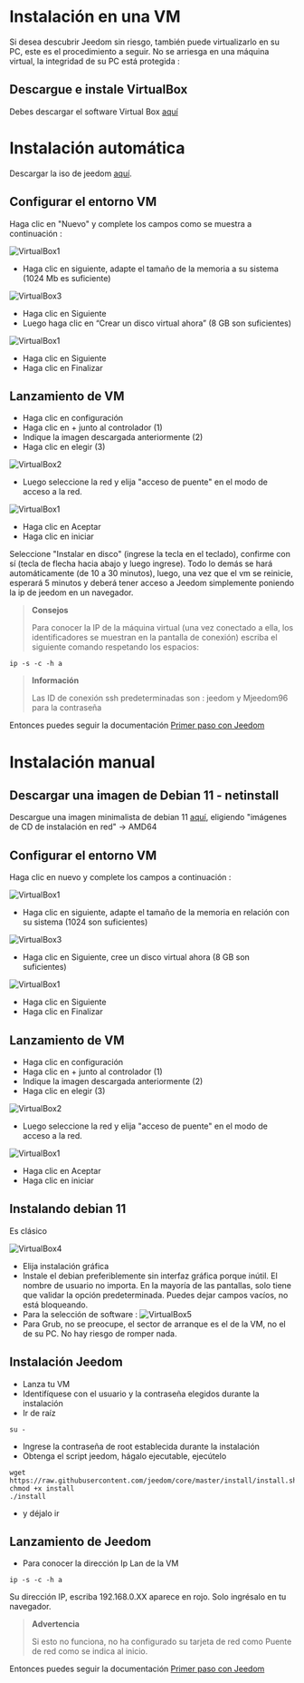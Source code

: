 # Instalación en una VM

Si desea descubrir Jeedom sin riesgo, también puede virtualizarlo en su PC, este es el procedimiento a seguir. No se arriesga en una máquina virtual, la integridad de su PC está protegida :

## Descargue e instale VirtualBox

Debes descargar el software Virtual Box [aquí](https://www.virtualbox.org/wiki/Downloads)

# Instalación automática

Descargar la iso de jeedom [aquí](https://images.jeedom.com/x86-64/).

## Configurar el entorno VM

Haga clic en "Nuevo" y complete los campos como se muestra a continuación :

![VirtualBox1](images/VM1.png)

-   Haga clic en siguiente, adapte el tamaño de la memoria a su sistema (1024 Mb es suficiente)

![VirtualBox3](images/VM2.png)

-   Haga clic en Siguiente
-   Luego haga clic en “Crear un disco virtual ahora” (8 GB son suficientes)

![VirtualBox1](images/VM3.png)

-   Haga clic en Siguiente
-   Haga clic en Finalizar

## Lanzamiento de VM

-   Haga clic en configuración
-   Haga clic en + junto al controlador (1)
-   Indique la imagen descargada anteriormente (2)
-   Haga clic en elegir (3)

![VirtualBox2](images/VM5.png)


-   Luego seleccione la red y elija "acceso de puente" en el modo de acceso a la red.
  
![VirtualBox1](images/VM6.png)

-   Haga clic en Aceptar
-   Haga clic en iniciar

Seleccione "Instalar en disco" (ingrese la tecla en el teclado), confirme con sí (tecla de flecha hacia abajo y luego ingrese). Todo lo demás se hará automáticamente (de 10 a 30 minutos), luego, una vez que el vm se reinicie, esperará 5 minutos y deberá tener acceso a Jeedom simplemente poniendo la ip de jeedom en un navegador.

>**Consejos**
>
>Para conocer la IP de la máquina virtual (una vez conectado a ella, los identificadores se muestran en la pantalla de conexión) escriba el siguiente comando respetando los espacios: 
````
ip -s -c -h a
````

> **Información**
>
> Las ID de conexión ssh predeterminadas son : jeedom y Mjeedom96 para la contraseña 

Entonces puedes seguir la documentación [Primer paso con Jeedom](https://doc.jeedom.com/es_ES/premiers-pas/index)

# Instalación manual

## Descargar una imagen de Debian 11 - netinstall

Descargue una imagen minimalista de debian 11 [aquí](https://www.debian.org/releases/bullseye/debian-installer/), eligiendo "imágenes de CD de instalación en red" -> AMD64

## Configurar el entorno VM

Haga clic en nuevo y complete los campos a continuación :

![VirtualBox1](images/VM1.png)

-   Haga clic en siguiente, adapte el tamaño de la memoria en relación con su sistema (1024 son suficientes)

![VirtualBox3](images/VM2.png)

-   Haga clic en Siguiente, cree un disco virtual ahora (8 GB son suficientes)

![VirtualBox1](images/VM3.png)

-   Haga clic en Siguiente
-   Haga clic en Finalizar

## Lanzamiento de VM

-   Haga clic en configuración
-   Haga clic en + junto al controlador (1)
-   Indique la imagen descargada anteriormente (2)
-   Haga clic en elegir (3)

![VirtualBox2](images/VM5.png)


-   Luego seleccione la red y elija "acceso de puente" en el modo de acceso a la red.
  
![VirtualBox1](images/VM6.png)

-   Haga clic en Aceptar
-   Haga clic en iniciar

## Instalando debian 11

Es clásico

![VirtualBox4](images/VirtualBox4.PNG)

-   Elija instalación gráfica
-   Instale el debian preferiblemente sin interfaz gráfica porque inútil. El nombre de usuario no importa. En la mayoría de las pantallas, solo tiene que validar la opción predeterminada. Puedes dejar campos vacíos, no está bloqueando.
-   Para la selección de software :
![VirtualBox5](images/VirtualBox5.PNG)
-   Para Grub, no se preocupe, el sector de arranque es el de la VM, no el de su PC. No hay riesgo de romper nada.

## Instalación Jeedom

-   Lanza tu VM
-   Identifíquese con el usuario y la contraseña elegidos durante la instalación
-   Ir de raíz

``su -``

-   Ingrese la contraseña de root establecida durante la instalación
-   Obtenga el script jeedom, hágalo ejecutable, ejecútelo

````
wget https://raw.githubusercontent.com/jeedom/core/master/install/install.sh
chmod +x install
./install
````

-   y déjalo ir

## Lanzamiento de Jeedom

-   Para conocer la dirección Ip Lan de la VM

````
ip -s -c -h a
````

Su dirección IP, escriba 192.168.0.XX aparece en rojo. Solo ingrésalo en tu navegador.

> **Advertencia**
>
> Si esto no funciona, no ha configurado su tarjeta de red como Puente de red como se indica al inicio.

Entonces puedes seguir la documentación [Primer paso con Jeedom](https://doc.jeedom.com/es_ES/premiers-pas/index)
